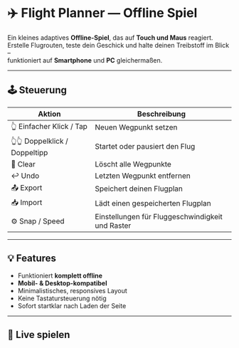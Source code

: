 # ✈️ Flight Planner — Offline Spiel

Ein kleines adaptives **Offline-Spiel**, das auf **Touch und Maus** reagiert.  
Erstelle Flugrouten, teste dein Geschick und halte deinen Treibstoff im Blick –  
funktioniert auf **Smartphone** und **PC** gleichermaßen.

---

## 🕹️ Steuerung

| Aktion | Beschreibung |
|--------|---------------|
| 👆 Einfacher Klick / Tap | Neuen Wegpunkt setzen |
| 👆👆 Doppelklick / Doppeltipp | Startet oder pausiert den Flug |
| 🔄 Clear | Löscht alle Wegpunkte |
| ↩️ Undo | Letzten Wegpunkt entfernen |
| 📤 Export | Speichert deinen Flugplan |
| 📥 Import | Lädt einen gespeicherten Flugplan |
| ⚙️ Snap / Speed | Einstellungen für Fluggeschwindigkeit und Raster |

---

## 💡 Features
- Funktioniert **komplett offline**
- **Mobil- & Desktop-kompatibel**
- Minimalistisches, responsives Layout
- Keine Tastatursteuerung nötig
- Sofort startklar nach Laden der Seite

---

## 🚀 Live spielen
